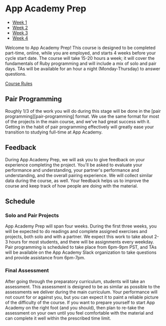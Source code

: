 # App Academy Prep

- [Week 1](./w1/)
- [Week 2](./w2/)
- [Week 3](./w3/)
- [Week 4](./w4/)

Welcome to App Academy Prep! This course is designed to be completed
part-time, online, while you are employed, and starts 4 weeks before
your cycle start date. The course will take 15-20 hours a week; it will
cover the fundamentals of Ruby programming and will include a mix of
solo and pair days. TAs will be available for an hour a night
(Monday-Thursday) to answer questions.

[Course Rules][course-rules]

[course-rules]: ./course-rules.md

## Pair Programming

Roughly 1/3 of the work you will do during this stage will be done in
the [pair programming][pair-programming] format. We use the same format
for most of the projects in the main course, and we've had great success
with it. Getting in the habit of pair programming effectively will
greatly ease your transition to studying full-time at App Academy.

## Feedback

During App Academy Prep, we will ask you to give feedback on your
experience completing the project. You'll be asked to evaluate your
performance and understanding, your partner's performance and
understanding, and the overall pairing experience. We will collect
similar data during the course, as well.  Your feedback helps us to
improve the course and keep track of how people are doing with the
material.

## Schedule

### Solo and Pair Projects

App Academy Prep will span four weeks. During the first three weeks, you
will be expected to do readings and complete assigned exercises and
projects, both solo and with a partner. We expect this work to take
about 2-3 hours for most students, and there will be assignments every
weekday. Pair programming is scheduled to take place from 6pm-9pm PST,
and TAs will be available on the App Academy Slack organization to take
questions and provide assistance from 6pm-7pm.

### Final Assessment

After going through the preparatory curriculum, students will take an
assessment. This assessment is designed to be as similar as possible to
the assessments we deliver during the main curriculum. Your performance
will not count for or against you, but you can expect it to paint a
reliable picture of the difficulty of the course. If you want to prepare
yourself to start App Academy on the right foot (and you should), then
plan to re-take the assessment on your own until you feel comfortable
with the material and can complete it well within the prescribed time
limit.
